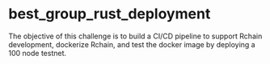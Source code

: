 # best_group_rust_deployment
The objective of this challenge is to build a CI/CD pipeline to support Rchain development, dockerize Rchain, and test the docker image by deploying a 100 node testnet.
